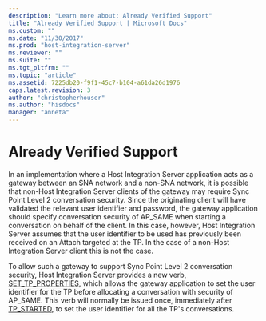 ```yaml
---
description: "Learn more about: Already Verified Support"
title: "Already Verified Support | Microsoft Docs"
ms.custom: ""
ms.date: "11/30/2017"
ms.prod: "host-integration-server"
ms.reviewer: ""
ms.suite: ""
ms.tgt_pltfrm: ""
ms.topic: "article"
ms.assetid: 7225db20-f9f1-45c7-b104-a61da26d1976
caps.latest.revision: 3
author: "christopherhouser"
ms.author: "hisdocs"
manager: "anneta"
---
```

# Already Verified Support
In an implementation where a Host Integration Server application acts as a gateway between an SNA network and a non-SNA network, it is possible that non-Host Integration Server clients of the gateway may require Sync Point Level 2 conversation security. Since the originating client will have validated the relevant user identifier and password, the gateway application should specify conversation security of AP_SAME when starting a conversation on behalf of the client. In this case, however, Host Integration Server assumes that the user identifier to be used has previously been received on an Attach targeted at the TP. In the case of a non-Host Integration Server client this is not the case.  
  
 To allow such a gateway to support Sync Point Level 2 conversation security, Host Integration Server provides a new verb, [SET_TP_PROPERTIES](set-tp-properties2.md), which allows the gateway application to set the user identifier for the TP before allocating a conversation with security of AP_SAME. This verb will normally be issued once, immediately after [TP_STARTED](tp-started2.md), to set the user identifier for all the TP's conversations.
